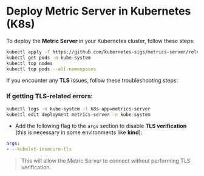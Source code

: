 # Deploy Metric Server in Kubernetes (K8s)

To deploy the **Metric Server** in your Kubernetes cluster, follow these steps:

```bash
kubectl apply -f https://github.com/kubernetes-sigs/metrics-server/releases/download/v0.6.1/components.yaml
kubectl get pods -n kube-system
kubectl top nodes
kubectl top pods --all-namespaces
```

If you encounter any **TLS** issues, follow these troubleshooting steps:

### If getting TLS-related errors:
```bash
kubectl logs -n kube-system -l k8s-app=metrics-server
kubectl edit deployment metrics-server -n kube-system
```

- Add the following flag to the `args` section to disable **TLS verification** (this is necessary in some environments like **kind**):

```yaml
args:
- --kubelet-insecure-tls
```

> This will allow the Metric Server to connect without performing TLS verification.

